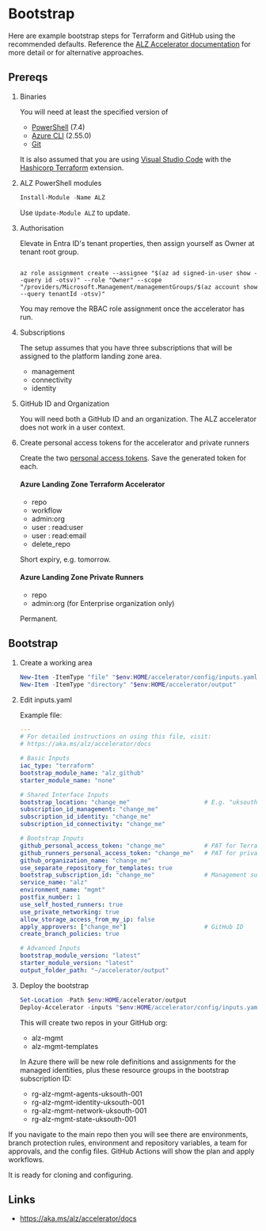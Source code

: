 # Bootstrap

Here are example bootstrap steps for Terraform and GitHub using the recommended defaults. Reference the [ALZ Accelerator documentation](https://aka.ms/alz/accelerator/docs) for more detail or for alternative approaches.


## Prereqs

1. Binaries

    You will need at least the specified version of

    - [PowerShell](https://learn.microsoft.com/powershell/scripting/install/installing-powershell) (7.4)
    - [Azure CLI](https://learn.microsoft.com/cli/azure/install-azure-cli) (2.55.0)
    - [Git](https://git-scm.com/downloads)

    It is also assumed that you are using [Visual Studio Code](https://aka.ms/vscode) with the [Hashicorp Terraform](https://marketplace.visualstudio.com/items?itemName=HashiCorp.terraform) extension.

1. ALZ PowerShell modules

   ```powershell
   Install-Module -Name ALZ
   ```

   Use `Update-Module ALZ` to update.

1. Authorisation

    Elevate in Entra ID's tenant properties, then assign yourself as Owner at tenant root group.

    ```shell

    az role assignment create --assignee "$(az ad signed-in-user show --query id -otsv)" --role "Owner" --scope "/providers/Microsoft.Management/managementGroups/$(az account show --query tenantId -otsv)"
    ```

    You may remove the RBAC role assignment once the accelerator has run.

1. Subscriptions

    The setup assumes that you have three subscriptions that will be assigned to the platform landing zone area.

    - management
    - connectivity
    - identity

1. GitHub ID and Organization

    You will need both a GitHub ID and an organization. The ALZ accelerator does not work in a user context.

1. Create personal access tokens for the accelerator and private runners

    Create the two [personal access tokens](https://github.com/settings/tokens). Save the generated token for each.

    #### Azure Landing Zone Terraform Accelerator

    - repo
    - workflow
    - admin:org
    - user : read:user
    - user : read:email
    - delete_repo

    Short expiry, e.g. tomorrow.

    #### Azure Landing Zone Private Runners

    - repo
    - admin:org (for Enterprise organization only)

    Permanent.

## Bootstrap

1. Create a working area

    ```powershell
    New-Item -ItemType "file" "$env:HOME/accelerator/config/inputs.yaml" -Force
    New-Item -ItemType "directory" "$env:HOME/accelerator/output"
    ```

1. Edit inputs.yaml

    Example file:

    ```yaml
    ---
    # For detailed instructions on using this file, visit:
    # https://aka.ms/alz/accelerator/docs

    # Basic Inputs
    iac_type: "terraform"
    bootstrap_module_name: "alz_github"
    starter_module_name: "none"

    # Shared Interface Inputs
    bootstrap_location: "change_me"                     # E.g. "uksouth"
    subscription_id_management: "change_me"
    subscription_id_identity: "change_me"
    subscription_id_connectivity: "change_me"

    # Bootstrap Inputs
    github_personal_access_token: "change_me"           # PAT for Terraform accelerator
    github_runners_personal_access_token: "change_me"   # PAT for private runners
    github_organization_name: "change_me"
    use_separate_repository_for_templates: true
    bootstrap_subscription_id: "change_me"              # Management subscription ID
    service_name: "alz"
    environment_name: "mgmt"
    postfix_number: 1
    use_self_hosted_runners: true
    use_private_networking: true
    allow_storage_access_from_my_ip: false
    apply_approvers: ["change_me"]                      # GitHub ID
    create_branch_policies: true

    # Advanced Inputs
    bootstrap_module_version: "latest"
    starter_module_version: "latest"
    output_folder_path: "~/accelerator/output"
    ```

1. Deploy the bootstrap

    ```powershell
    Set-Location -Path $env:HOME/accelerator/output
    Deploy-Accelerator -inputs "$env:HOME/accelerator/config/inputs.yaml"
    ```

    This will create two repos in your GitHub org:

    - alz-mgmt
    - alz-mgmt-templates

    In Azure there will be new role definitions and assignments for the managed identities, plus these resource groups in the bootstrap subscription ID:

    - rg-alz-mgmt-agents-uksouth-001
    - rg-alz-mgmt-identity-uksouth-001
    - rg-alz-mgmt-network-uksouth-001
    - rg-alz-mgmt-state-uksouth-001

If you navigate to the main repo then you will see there are environments, branch protection rules, environment and repository variables, a team for approvals, and the config files. GitHub Actions will show the plan and apply workflows.

It is ready for cloning and configuring.


## Links

- <https://aka.ms/alz/accelerator/docs>